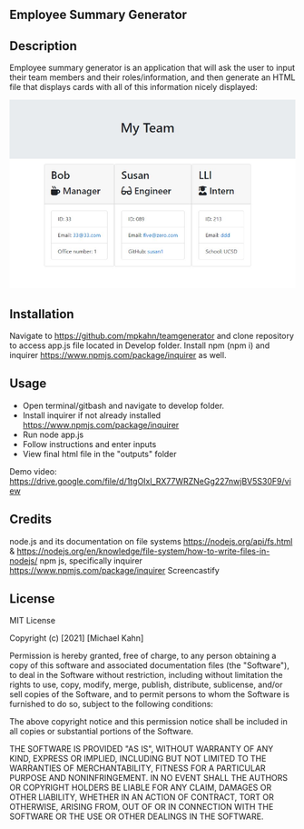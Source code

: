 ## Employee Summary Generator

## Description 

Employee summary generator is an application that will ask the user to input their team members and their roles/information, and then generate an HTML file that displays cards with all of this information nicely displayed: 

![example of HTML output](Assets/Images/htmlex.jpg)


## Installation

Navigate to https://github.com/mpkahn/teamgenerator and clone repository to access app.js file located in Develop folder.
Install npm (npm i) and inquirer https://www.npmjs.com/package/inquirer as well.

## Usage 

* Open terminal/gitbash and navigate to develop folder.
* Install inquirer if not already installed https://www.npmjs.com/package/inquirer
* Run node app.js
* Follow instructions and enter inputs 
* View final html file in the "outputs" folder

Demo video: https://drive.google.com/file/d/1tgOIxl_RX77WRZNeGg227nwjBV5S30F9/view


## Credits

node.js and its documentation on file systems https://nodejs.org/api/fs.html & https://nodejs.org/en/knowledge/file-system/how-to-write-files-in-nodejs/
npm js, specifically inquirer https://www.npmjs.com/package/inquirer
Screencastify 



## License

MIT License

Copyright (c) [2021] [Michael Kahn]

Permission is hereby granted, free of charge, to any person obtaining a copy
of this software and associated documentation files (the "Software"), to deal
in the Software without restriction, including without limitation the rights
to use, copy, modify, merge, publish, distribute, sublicense, and/or sell
copies of the Software, and to permit persons to whom the Software is
furnished to do so, subject to the following conditions:

The above copyright notice and this permission notice shall be included in all
copies or substantial portions of the Software.

THE SOFTWARE IS PROVIDED "AS IS", WITHOUT WARRANTY OF ANY KIND, EXPRESS OR
IMPLIED, INCLUDING BUT NOT LIMITED TO THE WARRANTIES OF MERCHANTABILITY,
FITNESS FOR A PARTICULAR PURPOSE AND NONINFRINGEMENT. IN NO EVENT SHALL THE
AUTHORS OR COPYRIGHT HOLDERS BE LIABLE FOR ANY CLAIM, DAMAGES OR OTHER
LIABILITY, WHETHER IN AN ACTION OF CONTRACT, TORT OR OTHERWISE, ARISING FROM,
OUT OF OR IN CONNECTION WITH THE SOFTWARE OR THE USE OR OTHER DEALINGS IN THE
SOFTWARE.